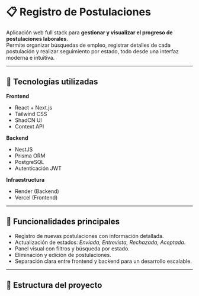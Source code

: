 # 📋 Registro de Postulaciones

Aplicación web full stack para **gestionar y visualizar el progreso de postulaciones laborales**.  
Permite organizar búsquedas de empleo, registrar detalles de cada postulación y realizar seguimiento por estado, todo desde una interfaz moderna e intuitiva.

---

## 🚀 Tecnologías utilizadas

**Frontend**
- React + Next.js  
- Tailwind CSS  
- ShadCN UI  
- Context API  

**Backend**
- NestJS  
- Prisma ORM  
- PostgreSQL  
- Autenticación JWT  

**Infraestructura**
- Render (Backend)  
- Vercel (Frontend)  

---

## 🎯 Funcionalidades principales

- Registro de nuevas postulaciones con información detallada.  
- Actualización de estados: *Enviada, Entrevista, Rechazada, Aceptada*.  
- Panel visual con filtros y búsqueda por estado.  
- Eliminación y edición de postulaciones.  
- Separación clara entre frontend y backend para un desarrollo escalable.  

---

## 🧩 Estructura del proyecto


